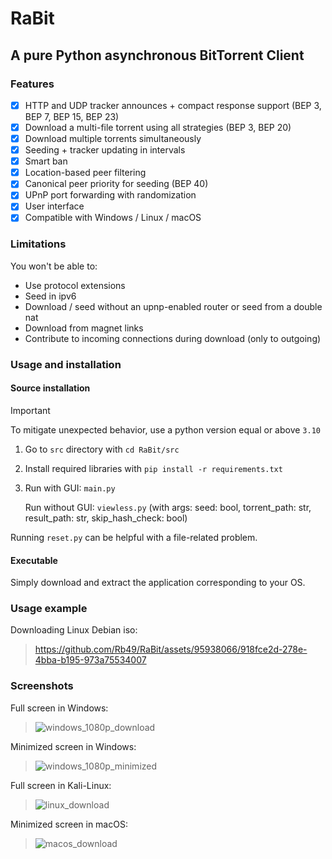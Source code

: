 # RaBit
## A pure Python asynchronous BitTorrent Client
### Features

- [x] HTTP and UDP tracker announces + compact response support (BEP 3, BEP 7, BEP 15, BEP 23)
- [x] Download a multi-file torrent using all strategies (BEP 3, BEP 20)
- [x] Download multiple torrents simultaneously
- [x] Seeding + tracker updating in intervals
- [x] Smart ban 
- [x] Location-based peer filtering
- [x] Canonical peer priority for seeding (BEP 40)
- [x] UPnP port forwarding with randomization
- [x] User interface
- [x] Compatible with Windows / Linux / macOS

### Limitations
You won't be able to:

- Use protocol extensions
- Seed in ipv6
- Download / seed without an upnp-enabled router or seed from a double nat
- Download from magnet links
- Contribute to incoming connections during download (only to outgoing)

### Usage and installation
#### Source installation
> [!IMPORTANT]
> To mitigate unexpected behavior, use a python version equal or above `3.10`

1. Go to `src` directory with ```cd RaBit/src```
2. Install required libraries with ```pip install -r requirements.txt```
3. Run with GUI: `main.py`

   Run without GUI: `viewless.py` (with args: seed: bool, torrent_path: str, result_path: str, skip_hash_check: bool)

Running `reset.py` can be helpful with a file-related problem.
#### Executable

Simply download and extract the application corresponding to your OS.

### Usage example
Downloading Linux Debian iso:
>
> https://github.com/Rb49/RaBit/assets/95938066/918fce2d-278e-4bba-b195-973a75534007

### Screenshots
Full screen in Windows:
> 
> ![windows_1080p_download](https://github.com/Rb49/RaBit/assets/95938066/6efe93dd-a2e1-404e-9039-3492e0d794fe)

Minimized screen in Windows:
>
> ![windows_1080p_minimized](https://github.com/Rb49/RaBit/assets/95938066/503dd815-e02e-46da-adc0-93fdf200165e)

Full screen in Kali-Linux:
> 
> ![linux_download](https://github.com/Rb49/RaBit/assets/95938066/80aef9e9-f2a8-45c0-bd86-c99fdf0e8cba)

Minimized screen in macOS:
>
> ![macos_download](https://github.com/Rb49/RaBit/assets/95938066/845b22f6-1375-429d-ba6e-8dde5db727a4)
